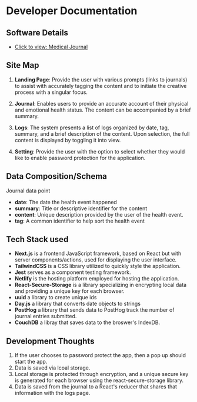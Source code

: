 # Developer Documentation

## Software Details
* [Click to view: Medical Journal](https://medicaljournal.netlify.app)


## Site Map
1. **Landing Page**: Provide the user with various prompts (links to journals) to assist with accurately tagging the content and to initiate the creative process with a singular focus.

2. **Journal**: Enables users to provide an accurate account of their physical and emotional health status. The content can be accompanied by a brief summary.

3. **Logs**: The system presents a list of logs organized by date, tag, summary, and a brief description of the content. Upon selection, the full content is displayed by toggling it into view.

4. **Setting**: Provide the user with the option to select whether they would like to enable password protection for the application.

## Data Composition/Schema
Journal data point
- **date**: The date the health event happened
- **summary**: Title or descriptive identifier for the content
- **content**: Unique description provided by the user of the health event.
- **tag**: A common identifier to help sort the health event

## Tech Stack used
- **Next.js** is a frontend JavaScript framework, based on React but with server components/actions, used for displaying the user interface. 
- **TailwindCSS** is a CSS library utilized to quickly style the application. 
- **Jest** serves as a component testing framework. 
- **Netlify** is the hosting platform employed for hosting the application.
- **React-Secure-Storage** is a library specializing in encrypting local data and providing a unique key for each browser.
- **uuid** a library to create unique ids
- **Day.js** a library that converts date objects to strings
- **PostHog** a library that sends data to PostHog track the number of journal entries submitted.
- **CouchDB** a libray that saves data to the broswer's IndexDB.

## Development Thoughts
1. If the user chooses to password protect the app, then a pop up should start the app.
2. Data is saved via lcoal storage.
3. Local storage is protected through encryption, and a unique secure key is generated for each browser using the react-secure-storage library. 
2. Data is saved from the journal to a React's reducer that shares that information with the logs page. 
